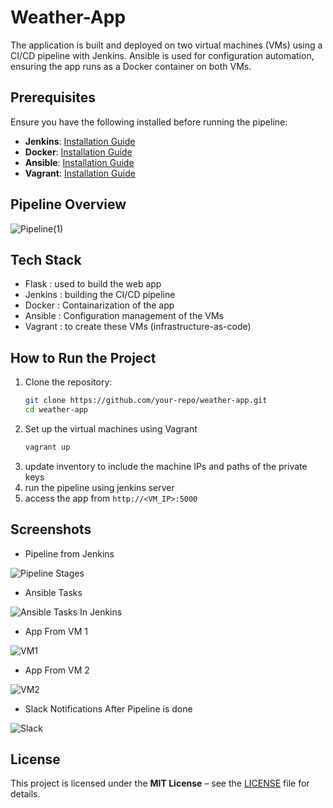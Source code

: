 # Weather-App
The application is built and deployed on two virtual machines (VMs) using a CI/CD pipeline with Jenkins. Ansible is used for configuration automation, ensuring the app runs as a Docker container on both VMs.

## Prerequisites
Ensure you have the following installed before running the pipeline:

- **Jenkins**: [Installation Guide](https://www.jenkins.io/doc/book/installing/)
- **Docker**: [Installation Guide](https://docs.docker.com/get-docker/)
- **Ansible**: [Installation Guide](https://docs.ansible.com/ansible/latest/installation_guide/intro_installation.html)
- **Vagrant**: [Installation Guide](https://developer.hashicorp.com/vagrant/docs/installation)


## Pipeline Overview
![Pipeline(1)](https://github.com/user-attachments/assets/2b6001f5-5644-4492-a2b7-81a0bfe9debc)
## Tech Stack
- Flask : used to build the web app 
- Jenkins : building the CI/CD pipeline
- Docker : Containarization of the app
- Ansible : Configuration management of the VMs 
- Vagrant : to create these VMs (infrastructure-as-code)

## How to Run the Project
1. Clone the repository:
   ```sh
   git clone https://github.com/your-repo/weather-app.git
   cd weather-app
   ```
2. Set up the virtual machines using Vagrant
   ```sh
   vagrant up
   ```
3. update inventory to include the machine IPs and paths of the private keys
4. run the pipeline using jenkins server
5. access the app from `http://<VM_IP>:5000`

## Screenshots
- Pipeline from Jenkins

![Pipeline Stages](https://github.com/user-attachments/assets/afb6c192-99c7-4728-b489-0b4c92390890)
- Ansible Tasks

![Ansible Tasks In Jenkins](https://github.com/user-attachments/assets/b7aebd60-8f71-49e3-b67a-f269cae476c1)
- App From VM 1

![VM1](https://github.com/user-attachments/assets/cebe021b-8efc-4fd8-bbf7-b2c2eac8ed62)
- App From VM 2

![VM2](https://github.com/user-attachments/assets/ec5aeda9-5e2b-4e97-8386-e5fdef90ab7b)
- Slack Notifications After Pipeline is done

![Slack](https://github.com/user-attachments/assets/409d5dfa-745b-4c61-8788-7fec8621f29d)

## License
This project is licensed under the **MIT License** – see the [LICENSE](LICENSE) file for details.


